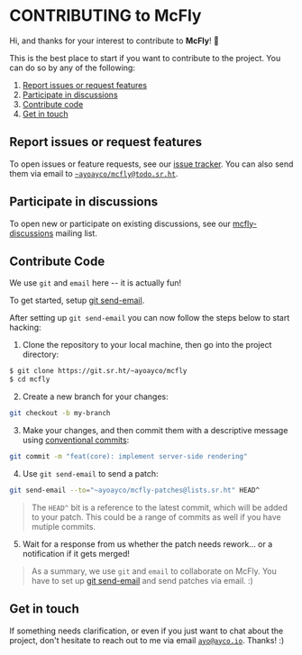 # CONTRIBUTING to McFly

Hi, and thanks for your interest to contribute to **McFly**! 🎉

This is the best place to start if you want to contribute to the project. You can do so by any of the following:
1. [Report issues or request features](#report-issues-or-request-features)
1. [Participate in discussions](#participate-in-discussions)
1. [Contribute code](#contribute-code)
1. [Get in touch](#get-in-touch)

## Report issues or request features

To open issues or feature requests, see our [issue tracker](https://todo.sr.ht/~ayoayco/mcfly). You can also send them via email to [`~ayoayco/mcfly@todo.sr.ht`](mailto:~ayoayco/mcfly@todo.sr.ht).

## Participate in discussions

To open new or participate on existing discussions, see our [mcfly-discussions](https://lists.sr.ht/~ayoayco/mcfly-discussions) mailing list.

## Contribute Code

We use `git` and `email` here -- it is actually fun!

To get started, setup [git send-email](https://git-send-email.io).

After setting up `git send-email` you can now follow the steps below to start hacking:

1. Clone the repository to your local machine, then go into the project directory:

```bash
$ git clone https://git.sr.ht/~ayoayco/mcfly
$ cd mcfly
```

2. Create a new branch for your changes:

```bash
git checkout -b my-branch
```

3. Make your changes, and then commit them with a descriptive message using [conventional commits](https://www.conventionalcommits.org/en/v1.0.0/):

```bash
git commit -m "feat(core): implement server-side rendering"
```

4. Use `git send-email` to send a patch:

```bash
git send-email --to="~ayoayco/mcfly-patches@lists.sr.ht" HEAD^
```

> The `HEAD^` bit is a reference to the latest commit, which will be added to your patch. This could be a range of commits as well if you have mutiple commits.

5. Wait for a response from us whether the patch needs rework... or a notification if it gets merged!

> As a summary, we use `git` and `email` to collaborate on McFly. You have to set up [git send-email](https://git-send-email.io) and send patches via email. :)


## Get in touch

If something needs clarification, or even if you just want to chat about the project, don't hesitate to reach out to me via email [`ayo@ayco.io`](mailto:ayo@ayco.io). Thanks! :)